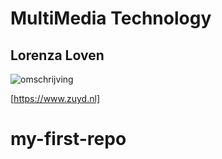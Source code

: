 # MultiMedia Technology
## Lorenza Loven

![omschrijving](https://share.icloud.com/photos/0a9ZDAemWdCZpjnvhfirxNJjw)

[https://www.zuyd.nl]
# my-first-repo

